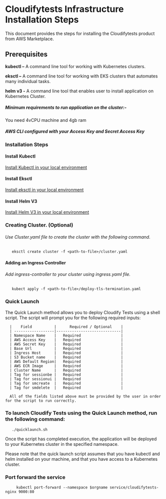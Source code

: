 # Cloudifytests Infrastructure Installation Steps


This document provides the steps for installing the Cloudifytests product from AWS Marketplace.

## Prerequisites
**kubectl –** A command line tool for working with Kubernetes clusters.

**eksctl –** A command line tool for working with EKS clusters that automates many individual tasks.

**helm v3 -** A command line tool that enables user to install application on Kubernetes Cluster.

##### Minimum requirements to run application on the cluster:-

   You need 4vCPU machine and 4gb ram
   
##### AWS CLI configured with your Access Key and Secret Access Key

### Installation Steps
   
#### Install Kubectl
[Install Kubectl in your local environment](https://kubernetes.io/docs/tasks/tools/)

#### Install Eksctl
[Install eksctl in your local environment](https://docs.aws.amazon.com/eks/latest/userguide/eksctl.html)

#### Install Helm V3

[Install Helm V3 in your local environment](https://helm.sh/docs/intro/install/)


       
### Creating Cluster. (Optional)

###### Use Cluster.yaml file to create the cluster with the following command.

       eksctl create cluster -f <path-to-file>/cluster.yaml
             
       
#### Adding an Ingress Controller
      
###### Add ingress-controller to your cluster using ingress.yaml file.

       kubect apply -f <path-to-file>/deploy-tls-termination.yaml 
       
### Quick Launch 

  The Quick Launch method allows you to deploy Cloudify Tests using a shell script. The script will prompt you for the following required inputs:


      |    Field          |      Required / Optional    |
      | ------------------|-----------------------------|
      | Namespace Name    |   Required                  |
      | AWS Access Key    |   Required                  |
      | AWS Secret Key    |   Required                  |
      | Base Url          |   Required                  |
      | Ingress Host      |   Required                  |
      | S3 Bucket name    |   Required                  |
      | AWS Default Region|   Required                  |
      | AWS ECR Image     |   Required                  |
      | Cluster Name      |   Required                  |
      | Tag for sessionbe |   Required                  |
      | Tag for sessionui |   Required                  |
      | Tag for smcreate  |   Required                  |
      | Tag for smdelete  |   Required                  |
      
      All of the fields listed above must be provided by the user in order for the script to run correctly.
      
### To launch Cloudify Tests using the Quick Launch method, run the following command:


       ./quicklaunch.sh

Once the script has completed execution, the application will be deployed to your Kubernetes cluster in the specified namespace.

Please note that the quick launch script assumes that you have kubectl and helm installed on your machine, and that you have access to a Kubernetes cluster.


 
### Port forward the service 
   
         kubectl port-forward --namespace $orgname service/cloudifytests-nginx 9000:80
   
